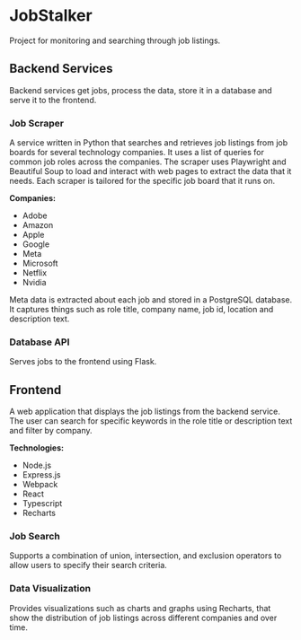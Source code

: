 # JobStalker
Project for monitoring and searching through job listings.

## Backend Services
Backend services get jobs, process the data, store it in a database and serve it to the frontend.

### Job Scraper
A service written in Python that searches and retrieves job listings from job boards for several technology companies. It uses a list of queries for common job roles across the companies. The scraper uses Playwright and Beautiful Soup to load and interact with web pages to extract the data that it needs. Each scraper is tailored for the specific job board that it runs on.

**Companies:**
- Adobe
- Amazon
- Apple
- Google
- Meta
- Microsoft
- Netflix
- Nvidia

Meta data is extracted about each job and stored in a PostgreSQL database. It captures things such as role title, company name, job id, location and description text.

### Database API
Serves jobs to the frontend using Flask.

## Frontend
A web application that displays the job listings from the backend service. The user can search for specific keywords in the role title or description text and filter by company.

**Technologies:**
- Node.js
- Express.js
- Webpack
- React
- Typescript
- Recharts

### Job Search
Supports a combination of union, intersection, and exclusion operators to allow users to specify their search criteria.

### Data Visualization
Provides visualizations such as charts and graphs using Recharts, that show the distribution of job listings across different companies and over time.
